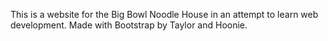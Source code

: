 This is a website for the Big Bowl Noodle House in an attempt to learn web development.  Made with Bootstrap by Taylor and Hoonie.
